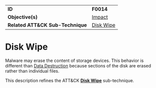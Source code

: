 |||
|---|---|
|**ID**|**F0014**|
|**Objective(s)**|[Impact](../impact)|
|**Related ATT&CK Sub-Technique**|[Disk Wipe](https://attack.mitre.org/techniques/T1561/)|

Disk Wipe
=========
Malware may erase the content of storage devices. This behavior is different than [Data Destruction](../impact/data-destruction.md) because sections of the disk are erased rather than individual files.

This description refines the ATT&CK [**Disk Wipe**](https://attack.mitre.org/techniques/T1561/) sub-technique.
